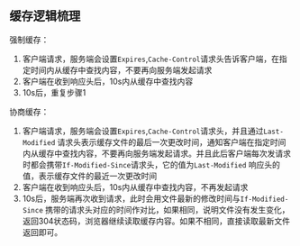 ## 缓存逻辑梳理

强制缓存：

1. 客户端请求，服务端会设置`Expires`,`Cache-Control`请求头告诉客户端，在指定时间内从缓存中查找内容，不要再向服务端发起请求
2. 客户端在收到响应头后，10s内从缓存中查找内容
3. 10s后，重复步骤1

协商缓存：

1. 客户端请求，服务端会设置`Expires`,`Cache-Control`请求头，并且通过`Last-Modified`
   请求头表示缓存文件的最后一次更改时间，通知客户端在指定时间内从缓存中查找内容，不要再向服务端发起请求。并且此后客户端每次发请求时都会携带`If-Modified-Since`请求头，它的值为`Last-Modified`
   响应头的值，表示缓存文件的最近一次更改时间
2. 客户端在收到响应头后，10s内从缓存中查找内容，不再发起请求
3. 10s后，服务端再次收到请求，此时会用文件最新的修改时间与`If-Modified-Since`
   携带的请求头对应的时间作对比，如果相同，说明文件没有发生变化，返回304状态码，浏览器继续读取缓存内容。如果不相同，直接读取最新文件返回即可。
   

